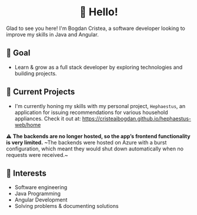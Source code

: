 <h1 align='center'>👋 Hello!</h1>

Glad to see you here! I'm Bogdan Cristea, a software developer looking to improve my skills in Java and Angular.

## 🚀 Goal

- Learn & grow as a full stack developer by exploring technologies and building projects.

## 🔭 Current Projects
- I'm currently honing my skills with my personal project, `Hephaestus`, an application for issuing recommendations for various household appliances. Check it out at: https://cristeaibogdan.github.io/hephaestus-web/home

⚠️ **The backends are no longer hosted, so the app’s frontend functionality is very limited.**
~The backends were hosted on Azure with a burst configuration, which meant they would shut down automatically when no requests were received.~

## 🌱 Interests
- Software engineering
- Java Programming
- Angular Development
- Solving problems & documenting solutions

